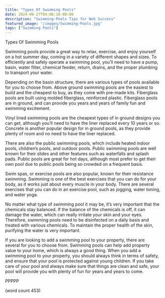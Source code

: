 ```yaml
---
title: "Types Of Swimming Pools"
date: 2024-06-27T04:06:18-08:00
description: "Swimming-Pools Tips for Web Success"
featured_image: "/images/Swimming-Pools.jpg"
tags: ["Swimming Pools"]
---
```


Types Of Swimming Pools

Swimming pools provide a great way to relax, exercise, and enjoy yourself on a hot summer day, coming in a variety of different shapes and sizes.  To efficiently and safely operate a swimming pool, you’ll need to have a pump, basin, water filter, chemical feeder, return, drains, and the proper plumbing to transport your water.

Depending on the basin structure, there are various types of pools available for you to choose from.  Above ground swimming pools are the easiest to build and the cheapest to buy, as they come with pre-made kits.  Fiberglass pools are built using molded fiberglass, reinforced plastic.  Fiberglass pools are in ground, and can provide you years and years of family fun and swimming excitement.

Vinyl lined swimming pools are the cheapest types of in ground designs you can get, although you’ll need to have the liner replaced every 10 years or so.  Concrete is another popular design for in ground pools, as they provide plenty of room and no need to have the liner replaced.

There are also the public swimming pools, which include heated indoor pools, children’s pools, and outdoor pools.  Public swimming pools are well known for their slides and other features such as waterfalls and splash pads.  Public pools are great for hot days, although most prefer to get their own pool due to public pools being so crowded on a frequent basis.

Swim spas, or exercise pools are also popular, known for their resistance swimming.  Swimming is one of the best exercises that you can do for your body, as it works just about every muscle in your body.  There are several exercises that you can do in an exercise pool, such as jogging, water toning, and water yoga.

No matter what type of swimming pool it may be, it’s very important that the chemicals stay balanced.  If the balance of the chemicals is off, it can damage the water, which can really irritate your skin and your eyes.  Therefore, swimming pools need to be disinfected on a daily basis and treated with various chemicals.  To maintain the proper health of the skin, purifying the water is very important.  

If you are looking to add a swimming pool to your property, there are several for you to choose from.  Swimming pools can help add property value to your home, which is always a good thing.  When you add a swimming pool to your property, you should always think in terms of safety, and ensure that your pool is protected against young children.  If you take care of your pool and always make sure that things are clean and safe, your pool will provide you with plenty of fun for years and years to come.

PPPPP

(word count 453)
